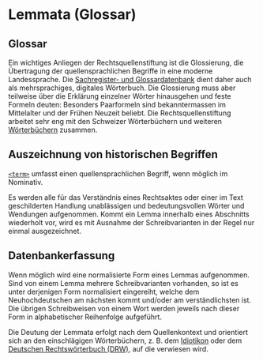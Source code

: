 # Lemmata (Glossar)

## Glossar

Ein wichtiges Anliegen der Rechtsquellenstiftung ist die Glossierung,
die Übertragung der quellensprachlichen Begriffe in eine moderne
Landessprache.
Die [Sachregister- und Glossardatenbank](https://www.ssrq-sds-fds.ch/lemma-db-edit/search/search-form.xq)
dient daher auch als mehrsprachiges, digitales Wörterbuch.
Die Glossierung muss aber teilweise über die Erklärung einzelner
Wörter hinausgehen und feste Formeln deuten:
Besonders Paarformeln sind bekanntermassen im Mittelalter
und der Frühen Neuzeit beliebt.
Die Rechtsquellenstiftung arbeitet sehr eng mit den Schweizer
Wörterbüchern und weiteren [Wörterbüchern](https://woerterbuchnetz.de/)
zusammen. 

## Auszeichnung von historischen Begriffen

[`<term>`](term.de.md) umfasst einen quellensprachlichen Begriff,
wenn möglich im Nominativ.

Es werden alle für das Verständnis eines Rechtsaktes oder einer
im Text geschilderten Handlung unablässigen und bedeutungsvollen
Wörter und Wendungen aufgenommen.
Kommt ein Lemma innerhalb eines Abschnitts wiederholt vor,
wird es mit Ausnahme der Schreibvarianten in der Regel nur
einmal ausgezeichnet.
 
## Datenbankerfassung
 
Wenn möglich wird eine normalisierte Form eines Lemmas aufgenommen.
Sind von einem Lemma mehrere Schreibvarianten vorhanden, so ist es
unter derjenigen Form normalisiert eingereiht, welche dem Neuhochdeutschen
am nächsten kommt und/oder am verständlichsten ist.
Die übrigen Schreibweisen von einem Wort werden jeweils nach dieser
Form in alphabetischer Reihenfolge aufgeführt.

Die Deutung der Lemmata erfolgt nach dem Quellenkontext und orientiert
sich an den einschlägigen Wörterbüchern, z. B. dem
[Idiotikon](https://www.idiotikon.ch/) oder dem
[Deutschen Rechtswörterbuch (DRW)](https://drw.hadw-bw.de/drw-cgi/zeige),
auf die verwiesen wird.
